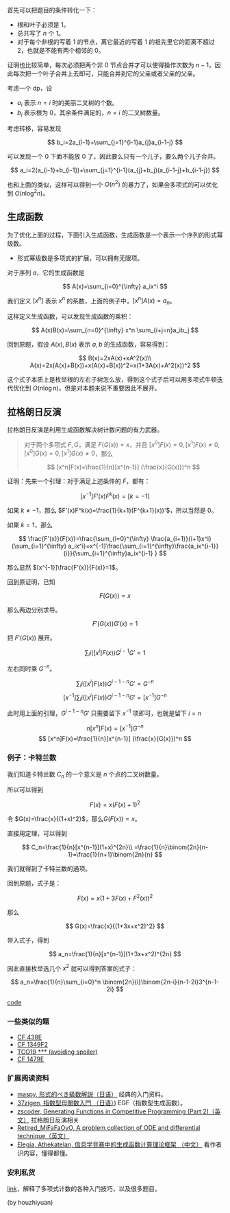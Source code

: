 首先可以把题目的条件转化一下：

- 根和叶子必须是 $1$。
-  总共写了 $n$ 个 $1$。
- 对于每个非根的写着 $1$ 的节点，离它最近的写着 $1$ 的祖先里它的距离不超过 $2$，也就是不能有两个相邻的 $0$。

证明也比较简单，每次必须把两个非 $0$ 节点合并才可以使得操作次数为 $n-1$，因此每次把一个叶子合并上去即可，只能合并到它的父亲或者父亲的父亲。

考虑一个 dp，设

- $a_i$ 表示 $n=i$ 时的美丽二叉树的个数。
- $b_i$ 表示根为 $0$，其余条件满足的，$n=i$ 的二叉树数量。

考虑转移，容易发现

$$
b_i=2a_{i-1}+\sum_{j=1}^{i-1}a_{j}a_{i-1-j}
$$

可以发现一个 $0$ 下面不能放 $0$ 了，因此要么只有一个儿子，要么两个儿子合并。

$$
a_i=2(a_{i-1}+b_{i-1})+\sum_{j=1}^{i-1}(a_{j}+b_j)(a_{i-1-j}+b_{i-1-j})
$$

也和上面的类似，这样可以得到一个 $O(n^2)$ 的暴力了，如果会多项式的可以优化到 $O(n\log^2 n)$。

## 生成函数

为了优化上面的过程，下面引入生成函数，生成函数是一个表示一个序列的形式幂级数。

- 形式幂级数是多项式的扩展，可以拥有无限项。

对于序列 $a$，它的生成函数是

$$
A(x)=\sum_{i=0}^{\infty} a_ix^i
$$

我们定义 $[x^n]$ 表示 $x^n$ 的系数，上面的例子中，$[x^n]A(x)=a_n$。

这样定义生成函数，可以发现生成函数的乘积：

$$
A(x)B(x)=\sum_{n=0}^{\infty} x^n \sum_{i+j=n}a_ib_j
$$

回到原题，假设 $A(x),B(x)$ 表示 $a,b$ 的生成函数，容易得到：

$$
B(x)=2xA(x)+xA^2(x)\\
A(x)=2x(A(x)+B(x))+x(A(x)+B(x))^2=x(1+3A(x)+A^2(x))^2
$$

这个式子本质上是枚举根的左右子树怎么放，得到这个式子后可以用多项式牛顿迭代优化到 $O(n\log n)$，但是对本题来说不重要因此不展开。

## 拉格朗日反演

拉格朗日反演是利用生成函数解决树计数问题的有力武器。

> 对于两个多项式 $F,G$，满足 $F(G(x))=x$，并且 $[x^0]F(x)=0,[x^1]F(x)\ne 0,[x^0]G(x)=0,[x^1]G(x)\ne 0$，那么
> 
> $$
 [x^n]F(x)=\frac{1}{n}[x^{n-1}] (\frac{x}{G(x)})^n
 $$

证明：先来一个引理：对于满足上述条件的 $F$，都有：

$$
[x^{-1}]F'(x)F^k(x)=[k=-1]
$$

如果 $k\ne -1$，那么 $F'(x)F^k(x)=\frac{1}{k+1}(F^{k+1}(x))'$，所以当然是 $0$。

如果 $k=1$，那么

$$
\frac{F'(x)}{F(x)}=\frac{\sum_{i=0}^{\infty} \frac{a_{i+1}}{i+1}x^i}{\sum_{i=1}^{\infty} a_ix^i}=x^{-1}\frac{\sum_{i=1}^{\infty}\frac{a_ix^{i-1}}{i}}{\sum_{i=1}^{\infty}a_ix^{i-1} }
$$

那么显然 $[x^{-1}]\frac{F'(x)}{F(x)}=1$。

回到原证明，已知

$$
F(G(x))=x
$$

那么两边分别求导。

$$
F'(G(x))G'(x)=1
$$

把 $F'(G(x))$ 展开。

$$
\sum_{i} i([x^i]F(x))G^{i-1} G'=1
$$

左右同时乘 $G^{-n}$。

$$
\sum_{i} i([x^i]F(x))G^{i-1-n} G'=G^{-n}
$$
$$
[x^{-1}]\sum_{i} i([x^i]F(x))G^{i-1-n} G'=[x^{-1}]G^{-n}
$$

此时用上面的引理，$G^{i-1-n}G'$ 只需要留下 $x^{-1}$ 项即可，也就是留下 $i=n$

$$
n[x^n]F(x)=[x^{-1}]G^{-n}
$$
$$
[x^n]F(x)=\frac{1}{n}[x^{n-1}] (\frac{x}{G(x)})^n
$$



### 例子：卡特兰数

我们知道卡特兰数 $C_n$ 的一个意义是 $n$ 个点的二叉树数量。

所以可以得到

$$
F(x)=x(F(x)+1)^2
$$

令 $G(x)=\frac{x}{(1+x)^2}$，那么$G(F(x))=x$。

直接用定理，可以得到

$$
C_n=\frac{1}{n}[x^{n-1}](1+x)^{2n}\\
=\frac{1}{n}\binom{2n}{n-1}=\frac{1}{n+1}\binom{2n}{n}
$$

我们就得到了卡特兰数的通项。

回到原题，式子是：

$$
F(x)=x(1+3F(x)+F^2(x))^2
$$

那么

$$
G(x)=\frac{x}{(1+3x+x^2)^2}
$$

带入式子，得到

$$
a_n=\frac{1}{n}[x^{n-1}](1+3x+x^2)^{2n}
$$

因此直接枚举选几个 $x^2$ 就可以得到答案的式子：

$$
a_n=\frac{1}{n}\sum_{i=0}^n \binom{2n}{i}\binom{2n-i}{n-1-2i}3^{n-1-2i}
$$

[code](https://atcoder.jp/contests/abc222/submissions/35260985)

### 一些类似的题

- [CF 438E](https://codeforces.com/problemset/problem/438/E)
- [CF 1349F2](https://codeforces.com/contest/1349/problem/F2)
- [TCO19 *** (avoiding spoiler)](https://community.topcoder.com/tc?module=ProblemDetail&rd=17726&pm=15759)
- [CF 1479E](https://codeforces.com/contest/1479/problem/E)

### 扩展阅读资料

- [maspy, 形式的べき級数解説（日语）](https://maspypy.com/category/%e5%bd%a2%e5%bc%8f%e7%9a%84%e3%81%b9%e3%81%8d%e7%b4%9a%e6%95%b0%e8%a7%a3%e8%aa%ac)
 经典的入门资料。
 - [37zigen, 指数型母関数入門 （日语）)](https://37zigen.com/exponential-generating-function/)
EGF（指数型生成函数）。
- [zscoder, Generating Functions in Competitive Programming (Part 2)（英文）](https://codeforces.com/blog/entry/77551)
拉格朗日反演相关
- [Retired_MiFaFaOvO, A problem collection of ODE and differential technique（英文）](https://codeforces.com/blog/entry/76447)
- [Elegia, Athekatelan, 信息学竞赛中的生成函数计算理论框架 （中文）](https://github.com/EntropyIncreaser/ioi2021-homework/tree/master/thesis) 
看作者识内容，懂得都懂。

### 安利私货

[link](https://www.cnblogs.com/houzhiyuan/p/16169177.html)，解释了多项式计数的各种入门技巧，以及很多题目。

(by houzhiyuan)
